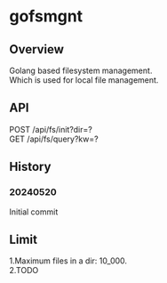 # gofsmgnt

## Overview
Golang based filesystem management.  
Which is used for local file management.  

## API
POST /api/fs/init?dir=?  
GET  /api/fs/query?kw=?  

## History
### 20240520
Initial commit  

## Limit
1.Maximum files in a dir: 10_000.  
2.TODO  

